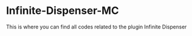 # Infinite-Dispenser-MC
This is where you can find all codes related to the plugin Infinite Dispenser
